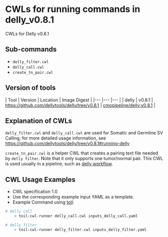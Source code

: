 # CWLs for running commands in delly_v0.8.1
CWLs for Delly v0.8.1

## Sub-commands

- `delly_filter.cwl`
- `delly_call.cwl`
- `create_tn_pair.cwl`

## Version of tools

| Tool	| Version	| Location	| Image Digest	|
|---	|---	|---	|
| delly	| v0.8.1	| https://github.com/dellytools/delly/tree/v0.8.1	| [cmopipeline/delly:v0.8.1](https://hub.docker.com/layers/cmopipeline/delly/v0.8.1/images/sha256-28fe6e8ca6003a5b1ef89dba4d90ba89aa68d5579132726fb28dae7edcf0656b) 	|

## Explanation of CWLs

`delly_filter.cwl` and `delly_call.cwl` are used for Somatic and Germline SV Calling; for more detailed usage information, see https://github.com/dellytools/delly/tree/v0.8.1#running-delly

`create_tn_pair.cwl` is a helper CWL that creates a pairing text file needed by `delly filter`. Note that it only supports one tumor/normal pair. This CWL is used usually in a pipeline, such as [delly workflow](https://github.com/mskcc-cwl/delly_workflow).

## CWL Usage Examples

- CWL specification 1.0
- Use the corresponding example input YAML as a template.
- Example Command using [toil](https://toil.readthedocs.io):

```bash
# delly call
    > toil-cwl-runner delly_call.cwl inputs_delly_call.yaml

# delly filter
    > toil-cwl-runner delly_filter.cwl inputs_delly_filter.yaml

```
